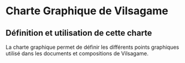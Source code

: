 # Charte Graphique de Vilsagame

## Définition et utilisation de cette charte
La charte graphique permet de définir les différents points graphiques utilisé dans les documents et compositions de Vilsagame.
